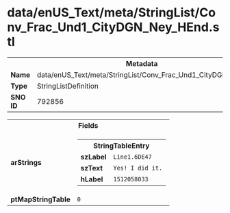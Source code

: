 <h1>data/enUS_Text/meta/StringList/Conv_Frac_Und1_CityDGN_Ney_HEnd.stl</h1><table><tr><th colspan="100%">Metadata</th></tr><tr><td><b>Name</b></td><td>data/enUS_Text/meta/StringList/Conv_Frac_Und1_CityDGN_Ney_HEnd.stl</td></tr><tr><td><b>Type</b></td><td>StringListDefinition</td></tr><tr><td><b>SNO ID</b></td><td>792856</td></tr></table>

<table><tr><th colspan="100%">Fields</th></tr><tr><td><b>arStrings</b></td><td><table><tr><th colspan="100%">StringTableEntry</th></tr><tr><td><b>szLabel</b></td><td><code>Line1.6DE47</code></td></tr><tr><td><b>szText</b></td><td><code>Yes! I did it.</code></td></tr><tr><td><b>hLabel</b></td><td><code>1512058033</code></td></tr></table>


</td></tr><tr><td><b>ptMapStringTable</b></td><td><code>0</code></td></tr></table>

